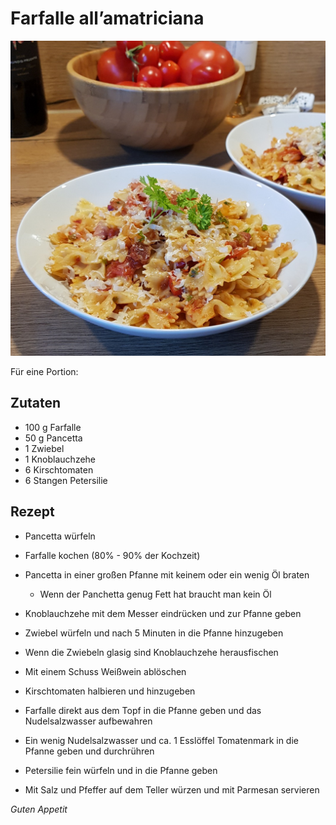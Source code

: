 # Farfalle all’amatriciana

![img](imgs/Farfalle_all_amatriciana.jpg)

Für eine Portion:

## Zutaten
- 100 g Farfalle
- 50 g Pancetta
- 1 Zwiebel
- 1 Knoblauchzehe
- 6 Kirschtomaten
- 6 Stangen Petersilie

## Rezept
- Pancetta würfeln

- Farfalle kochen (80% - 90% der Kochzeit)

- Pancetta in einer großen Pfanne mit keinem oder ein wenig Öl braten
  - Wenn der Panchetta genug Fett hat braucht man kein Öl

- Knoblauchzehe mit dem Messer eindrücken und zur Pfanne geben

- Zwiebel würfeln und nach 5 Minuten in die Pfanne hinzugeben

- Wenn die Zwiebeln glasig sind Knoblauchzehe herausfischen

- Mit einem Schuss Weißwein ablöschen

- Kirschtomaten halbieren und hinzugeben

- Farfalle direkt aus dem Topf in die Pfanne geben und das Nudelsalzwasser aufbewahren

- Ein wenig Nudelsalzwasser und ca. 1 Esslöffel Tomatenmark in die Pfanne geben und durchrühren

- Petersilie fein würfeln und in die Pfanne geben

- Mit Salz und Pfeffer auf dem Teller würzen und mit Parmesan servieren

*Guten Appetit*
